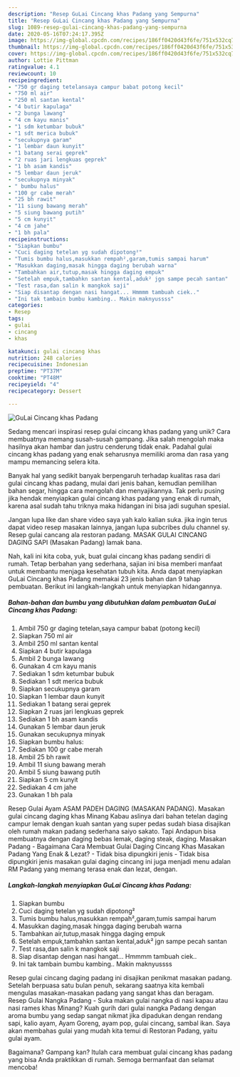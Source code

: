 ```yaml
---
description: "Resep GuLai Cincang khas Padang yang Sempurna"
title: "Resep GuLai Cincang khas Padang yang Sempurna"
slug: 1089-resep-gulai-cincang-khas-padang-yang-sempurna
date: 2020-05-16T07:24:17.395Z
image: https://img-global.cpcdn.com/recipes/186ff0420d43f6fe/751x532cq70/gulai-cincang-khas-padang-foto-resep-utama.jpg
thumbnail: https://img-global.cpcdn.com/recipes/186ff0420d43f6fe/751x532cq70/gulai-cincang-khas-padang-foto-resep-utama.jpg
cover: https://img-global.cpcdn.com/recipes/186ff0420d43f6fe/751x532cq70/gulai-cincang-khas-padang-foto-resep-utama.jpg
author: Lottie Pittman
ratingvalue: 4.1
reviewcount: 10
recipeingredient:
- "750 gr daging tetelansaya campur babat potong kecil"
- "750 ml air"
- "250 ml santan kental"
- "4 butir kapulaga"
- "2 bunga lawang"
- "4 cm kayu manis"
- "1 sdm ketumbar bubuk"
- "1 sdt merica bubuk"
- "secukupnya garam"
- "1 lembar daun kunyit"
- "1 batang serai geprek"
- "2 ruas jari lengkuas geprek"
- "1 bh asam kandis"
- "5 lembar daun jeruk"
- "secukupnya minyak"
- " bumbu halus"
- "100 gr cabe merah"
- "25 bh rawit"
- "11 siung bawang merah"
- "5 siung bawang putih"
- "5 cm kunyit"
- "4 cm jahe"
- "1 bh pala"
recipeinstructions:
- "Siapkan bumbu"
- "Cuci daging tetelan yg sudah dipotong²"
- "Tumis bumbu halus,masukkan rempah²,garam,tumis sampai harum"
- "Masukkan daging,masak hingga daging berubah warna"
- "Tambahkan air,tutup,masak hingga daging empuk"
- "Setelah empuk,tambahkn santan kental,aduk² jgn sampe pecah santan"
- "Test rasa,dan salin k mangkok saji"
- "Siap disantap dengan nasi hangat... Hmmmm tambuah ciek.."
- "Ini tak tambain bumbu kambing.. Makin maknyussss"
categories:
- Resep
tags:
- gulai
- cincang
- khas

katakunci: gulai cincang khas 
nutrition: 248 calories
recipecuisine: Indonesian
preptime: "PT37M"
cooktime: "PT48M"
recipeyield: "4"
recipecategory: Dessert

---
```



![GuLai Cincang khas Padang](https://img-global.cpcdn.com/recipes/186ff0420d43f6fe/751x532cq70/gulai-cincang-khas-padang-foto-resep-utama.jpg)

Sedang mencari inspirasi resep gulai cincang khas padang yang unik? Cara membuatnya memang susah-susah gampang. Jika salah mengolah maka hasilnya akan hambar dan justru cenderung tidak enak. Padahal gulai cincang khas padang yang enak seharusnya memiliki aroma dan rasa yang mampu memancing selera kita.

Banyak hal yang sedikit banyak berpengaruh terhadap kualitas rasa dari gulai cincang khas padang, mulai dari jenis bahan, kemudian pemilihan bahan segar, hingga cara mengolah dan menyajikannya. Tak perlu pusing jika hendak menyiapkan gulai cincang khas padang yang enak di rumah, karena asal sudah tahu triknya maka hidangan ini bisa jadi suguhan spesial.

Jangan lupa like dan share video saya yah kalo kalian suka. jika ingin terus dapat video resep masakan lainnya, jangan lupa subcribes dulu channel sy. Resep gulai cancang ala restoran padang. MASAK GULAI CINCANG DAGING SAPI (Masakan Padang) lamak bana.


Nah, kali ini kita coba, yuk, buat gulai cincang khas padang sendiri di rumah. Tetap berbahan yang sederhana, sajian ini bisa memberi manfaat untuk membantu menjaga kesehatan tubuh kita. Anda dapat menyiapkan GuLai Cincang khas Padang memakai 23 jenis bahan dan 9 tahap pembuatan. Berikut ini langkah-langkah untuk menyiapkan hidangannya.

<!--inarticleads1-->

##### Bahan-bahan dan bumbu yang dibutuhkan dalam pembuatan GuLai Cincang khas Padang:

1. Ambil 750 gr daging tetelan,saya campur babat (potong kecil)
1. Siapkan 750 ml air
1. Ambil 250 ml santan kental
1. Siapkan 4 butir kapulaga
1. Ambil 2 bunga lawang
1. Gunakan 4 cm kayu manis
1. Sediakan 1 sdm ketumbar bubuk
1. Sediakan 1 sdt merica bubuk
1. Siapkan secukupnya garam
1. Siapkan 1 lembar daun kunyit
1. Sediakan 1 batang serai geprek
1. Siapkan 2 ruas jari lengkuas geprek
1. Sediakan 1 bh asam kandis
1. Gunakan 5 lembar daun jeruk
1. Gunakan secukupnya minyak
1. Siapkan  bumbu halus:
1. Sediakan 100 gr cabe merah
1. Ambil 25 bh rawit
1. Ambil 11 siung bawang merah
1. Ambil 5 siung bawang putih
1. Siapkan 5 cm kunyit
1. Sediakan 4 cm jahe
1. Gunakan 1 bh pala


Resep Gulai Ayam ASAM PADEH DAGING (MASAKAN PADANG). Masakan gulai cincang daging khas Minang Kabau aslinya dari bahan tetelan daging campur lemak dengan kuah santan yang super pedas sudah biasa disajikan oleh rumah makan padang sederhana saiyo sakato. Tapi Andapun bisa membuatnya dengan daging bebas lemak, daging steak, daging. Masakan Padang - Bagaimana Cara Membuat Gulai Daging Cincang Khas Masakan Padang Yang Enak &amp; Lezat? - Tidak bisa dipungkiri jenis - Tidak bisa dipungkiri jenis masakan gulai daging cincang ini juga menjadi menu adalan RM Padang yang memang terasa enak dan lezat, dengan. 

<!--inarticleads2-->

##### Langkah-langkah menyiapkan GuLai Cincang khas Padang:

1. Siapkan bumbu
1. Cuci daging tetelan yg sudah dipotong²
1. Tumis bumbu halus,masukkan rempah²,garam,tumis sampai harum
1. Masukkan daging,masak hingga daging berubah warna
1. Tambahkan air,tutup,masak hingga daging empuk
1. Setelah empuk,tambahkn santan kental,aduk² jgn sampe pecah santan
1. Test rasa,dan salin k mangkok saji
1. Siap disantap dengan nasi hangat... Hmmmm tambuah ciek..
1. Ini tak tambain bumbu kambing.. Makin maknyussss


Resep gulai cincang daging padang ini disajikan penikmat masakan padang. Setelah berpuasa satu bulan penuh, sekarang saatnya kita kembali mengulas masakan-masakan padang yang sangat khas dan beragam. Resep Gulai Nangka Padang - Suka makan gulai nangka di nasi kapau atau nasi rames khas Minang? Kuah gurih dari gulai nangka Padang dengan aroma bumbu yang sedap sangat nikmat jika dipadukan dengan rendang sapi, kalio ayam, Ayam Goreng, ayam pop, gulai cincang, sambal ikan. Saya akan membahas gulai yang mudah kita temui di Restoran Padang, yaitu gulai ayam. 

Bagaimana? Gampang kan? Itulah cara membuat gulai cincang khas padang yang bisa Anda praktikkan di rumah. Semoga bermanfaat dan selamat mencoba!
